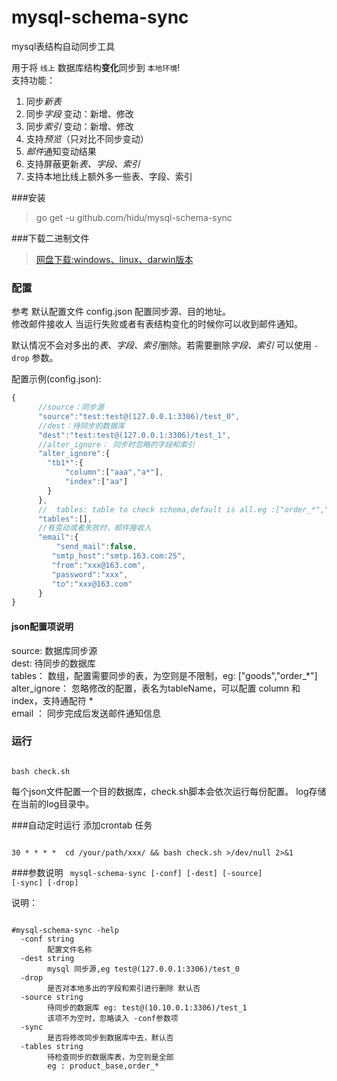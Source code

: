 # mysql-schema-sync
mysql表结构自动同步工具  

用于将 `线上` 数据库结构<b>变化</b>同步到 `本地环境`!  
支持功能：  
1.  同步*新表*  
2.  同步*字段* 变动：新增、修改  
3.  同步*索引* 变动：新增、修改   
4.  支持*预览*（只对比不同步变动）  
5.  *邮件*通知变动结果    
6.  支持屏蔽更新*表、字段、索引*
7.  支持本地比线上额外多一些表、字段、索引



###安装
>go get -u github.com/hidu/mysql-schema-sync

###下载二进制文件
> [网盘下载:windows、linux、darwin版本](http://pan.baidu.com/s/1hqo6B2k)

### 配置
参考 默认配置文件  config.json 配置同步源、目的地址。  
修改邮件接收人  当运行失败或者有表结构变化的时候你可以收到邮件通知。  

默认情况不会对多出的*表、字段、索引*删除。若需要删除*字段、索引* 可以使用 <code>-drop</code> 参数。

配置示例(config.json):  
```javascript
{
      //source：同步源
      "source":"test:test@(127.0.0.1:3306)/test_0",
      //dest：待同步的数据库
      "dest":"test:test@(127.0.0.1:3306)/test_1",
      //alter_ignore： 同步时忽略的字段和索引
      "alter_ignore":{
        "tb1*":{
            "column":["aaa","a*"],
            "index":["aa"]
        }
      },
      //  tables: table to check schema,default is all.eg :["order_*","goods"]
      "tables":[],
      //有变动或者失败时，邮件接收人
      "email":{
          "send_mail":false,
         "smtp_host":"smtp.163.com:25",
         "from":"xxx@163.com",
         "password":"xxx",
         "to":"xxx@163.com"
      }
}
```

#### json配置项说明
source: 数据库同步源  
dest:   待同步的数据库  
tables： 数组，配置需要同步的表，为空则是不限制，eg: ["goods","order_*"]  
alter_ignore： 忽略修改的配置，表名为tableName，可以配置 column 和 index，支持通配符 *  
email ： 同步完成后发送邮件通知信息  

### 运行
<code>
bash check.sh
</code>

每个json文件配置一个目的数据库，check.sh脚本会依次运行每份配置。
log存储在当前的log目录中。

###自动定时运行
添加crontab 任务

<code>
30 * * * *  cd /your/path/xxx/ && bash check.sh >/dev/null 2>&1 
</code>

###参数说明
<code>
mysql-schema-sync [-conf] [-dest] [-source] [-sync] [-drop]
</code>

说明：
<pre><code>
#mysql-schema-sync -help  
  -conf string
        配置文件名称
  -dest string
        mysql 同步源,eg test@(127.0.0.1:3306)/test_0
  -drop
        是否对本地多出的字段和索引进行删除 默认否
  -source string
        待同步的数据库 eg: test@(10.10.0.1:3306)/test_1
        该项不为空时，忽略读入 -conf参数项
  -sync
        是否将修改同步到数据库中去，默认否
  -tables string
        待检查同步的数据库表，为空则是全部
        eg : product_base,order_*

</code>
</pre>


